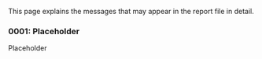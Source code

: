 This page explains the messages that may appear in the report file in detail.

### 0001: Placeholder

Placeholder